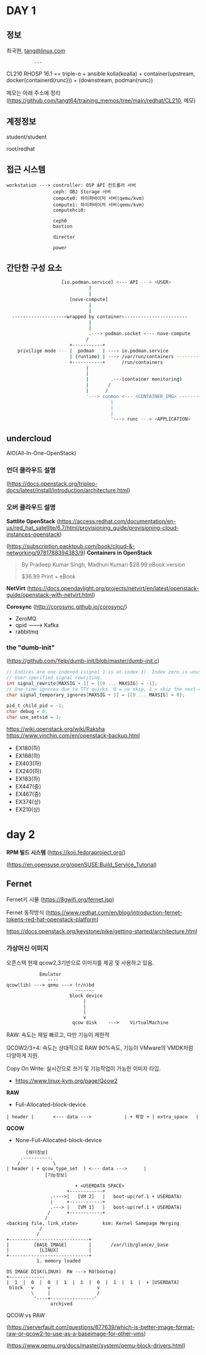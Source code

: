 # DAY 1

## 정보

최국현, tang@linux.com

              
              ---
CL210 RHOSP 16.1 == triple-o + ansible kolla(koalla)
                             + container(upstream, docker(containerd(runc)))
                             +          (downstream, podman(runc))

메모는 아래 주소에 정리
(https://github.com/tangt64/training_memos/tree/main/redhat/CL210, 메모)


## 계정정보

student/student

root/redhat

## 접근 시스템

```
workstation ---> controller: OSP API 컨트롤러 서버
                 ceph: OBJ Storage 서버
                 compute0: 하이퍼바이저 서버(qemu/kvm)
                 compute1: 하이퍼바이저 서버(qemu/kvm)
                 computehci0: 

                 ceph0
                 bastion

                 director

                 power
```


## 간단한 구성 요소

```bash
                    [io.podman.service] <--- API ---> <USER>
                              |
                              |
                       [nove-compute]
                              |
                              |
  -------------------<wrapped by container>-----------------------
                              |
                              |
                              .---> podman.socket <--- nove-compute
                             /
                       +-----------+
    privilige mode --- |  podman   | ---> io.podman.service
                       | (runtime) | ---> /var/run/containers --------+
                       +-----------+      /run/containers             |
                             |                                        |
                             |                                        |
                             |        .---(container monitoring)      |
                             |       /                                |
                             |      /                                 |
                             '---> conmon <--- <CONTAINER_IMG> -------+
                                      |
                                      |
                                      |
                                      '---> runc ---> <APPLICATION>
```                                      



## undercloud


AIO(All-In-One-OpenStack)

### 언더 클라우드 설명
(https://docs.openstack.org/tripleo-docs/latest/install/introduction/architecture.html)


### 오버 클라우드 설명

**Sattlite OpenStack**
(https://access.redhat.com/documentation/en-us/red_hat_satellite/6.7/html/provisioning_guide/provisioning-cloud-instances-openstack)


(https://subscription.packtpub.com/book/cloud-&-networking/9781788394383/9)
**Containers in OpenStack**
>By Pradeep Kumar Singh, Madhuri Kumari
>$28.99
>eBook version
>
>$36.99
>Print + eBook

**NetVirt**
(https://docs.opendaylight.org/projects/netvirt/en/latest/openstack-guide/openstack-with-netvirt.html)


**Corosync**
(http://corosync.github.io/corosync/)


* ZeroMQ
* qpid ---> Kafka
* rabbitmq


### the "dumb-init"

(https://github.com/Yelp/dumb-init/blob/master/dumb-init.c)

```c
// Indices are one-indexed (signal 1 is at index 1). Index zero is unused.
// User-specified signal rewriting.
int signal_rewrite[MAXSIG + 1] = {[0 ... MAXSIG] = -1};
// One-time ignores due to TTY quirks. 0 = no skip, 1 = skip the next-received signal.
char signal_temporary_ignores[MAXSIG + 1] = {[0 ... MAXSIG] = 0};

pid_t child_pid = -1;
char debug = 0;
char use_setsid = 1;
```


https://wiki.openstack.org/wiki/Raksha
https://www.vinchin.com/en/openstack-backup.html


* EX180(하)
* EX188(하)
* EX403(하)
* EX240(하)
* EX183(하)
* EX447(중)
* EX467(중)
* EX374(상)
* EX210(상)


# day 2


**RPM 빌드 시스템**
(https://koji.fedoraproject.org/)


(https://en.opensuse.org/openSUSE:Build_Service_Tutorial)



## Fernet

Fernet키 시뮬
(https://8gwifi.org/fernet.jsp)

Fernet 동작방식
(https://www.redhat.com/en/blog/introduction-fernet-tokens-red-hat-openstack-platform)


https://docs.openstack.org/keystone/pike/getting-started/architecture.html


### 가상머신 이미지

오픈스택 현재 qcow2,3기반으로 이미지를 제공 및 사용하고 있음.

```
            Emulator
               ----
qcow(lib) ---> qemu ---> (r/n)bd
                         -------
                       block device
                            |
                            |
                            |
                            v
                        qcow disk    --->    VirtualMachine
```
RAW: 속도는 제일 빠르고, 다만 기능이 제한적

QCOW2/3+4: 속도는 상대적으로 RAW 90%속도, 기능이 VMware의 VMDK처럼 다양하게 지원. 

Copy On Write: 실시간으로 쓰기 및 기능작업이 가능한 이미지 타입. 

- https://www.linux-kvm.org/page/Qcow2



**RAW**
- Full-Allocated-block-device
```
| header |       <--- data --->            | + 확장 + | extra_space   |
```

**QCOW**

- None-Full-Allocated-block-device
```
       [해더정보]
     .----------.
    /            \
| header | + qcow_type_set  | <--- data --->      | 
              [기능정보]
```



```         
                         + <USERDATA SPACE>
                      +------------+
                .---->|   [VM 2]   |   boot-up(ref.1 + USERDATA)
                |     +------------+
                .---> |   [VM 1]   |   boot-up(ref.1 + USERDATA)
               /      +------------+
              /
<backing file, link_state>         ksm: Kernel Samepage Merging
            /
           /
+-----------------------------+
|         [BASE_IMAGE]        |       /var/lib/glance/_base
|           [LINUX]           |
+-----------------------------+
           1. memory loaded
```            


```
OS IMAGE DISK(LINUX)  RW ---> RO(bootup)
+-------------
|  1  |  0  |  0  |  1  |  1  |  0  |  1  |  1  |  + [USERDATA]
 block   v     v                 v
         \     |                 /
          '----+----------------'
                archived
```


QCOW vs RAW


(https://serverfault.com/questions/677639/which-is-better-image-format-raw-or-qcow2-to-use-as-a-baseimage-for-other-vms)

(https://www.qemu.org/docs/master/system/qemu-block-drivers.html)
